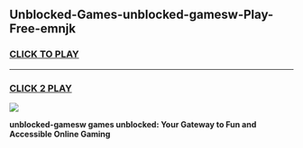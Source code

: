
## Unblocked-Games-unblocked-gamesw-Play-Free-emnjk
<h3>
<a href="https://premium76.site?title=unblocked-gamesw&ref=21A">CLICK TO PLAY</a></h3>
<hr>

<h3>
<a href="https://premium76.site?title=unblocked-gamesw&ref=21A">CLICK 2 PLAY</a>
  
</h3>

<a href="https://premium76.site?title=unblocked-gamesw&ref=21A"><img src="https://clearcache.store/games.png"></a>


**unblocked-gamesw games unblocked: Your Gateway to Fun and Accessible Online Gaming**
